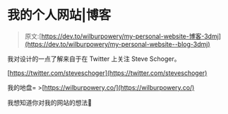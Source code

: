 # 我的个人网站|博客

> 原文:[https://dev.to/wilburpowery/my-personal-website-博客-3dmj](https://dev.to/wilburpowery/my-personal-website--blog-3dmj)

我对设计的一点了解来自于在 Twitter 上关注 Steve Schoger。

[https://twitter.com/steveschoger](https://twitter.com/steveschoger)

我的地盘= >[https://wilburpowery.co/](https://wilburpowery.co/)

我想知道你对我的网站的想法🤗